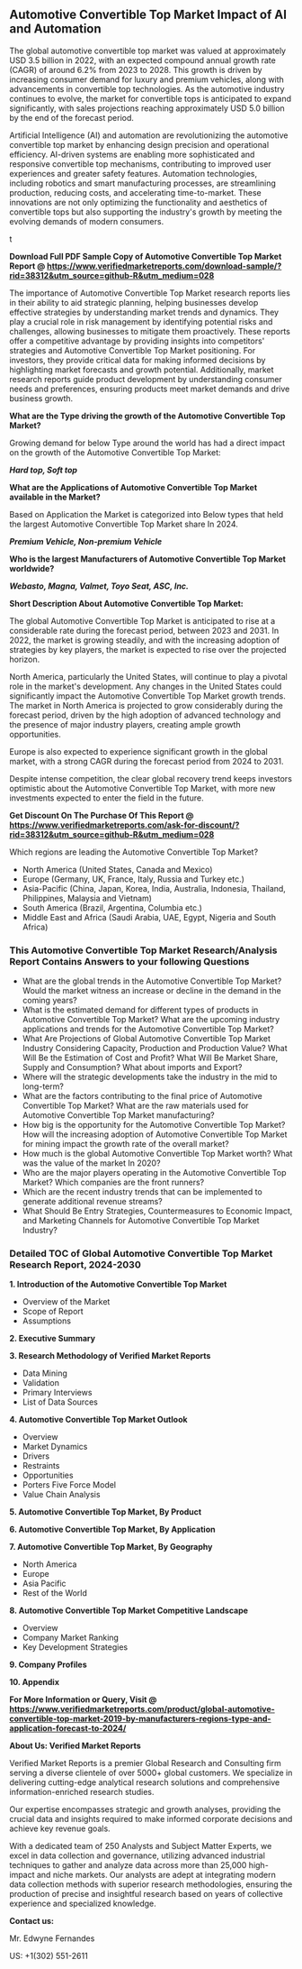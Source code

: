 <h2>Automotive Convertible Top Market Impact of AI and Automation</h2><p>The global automotive convertible top market was valued at approximately USD 3.5 billion in 2022, with an expected compound annual growth rate (CAGR) of around 6.2% from 2023 to 2028. This growth is driven by increasing consumer demand for luxury and premium vehicles, along with advancements in convertible top technologies. As the automotive industry continues to evolve, the market for convertible tops is anticipated to expand significantly, with sales projections reaching approximately USD 5.0 billion by the end of the forecast period.</p><p>Artificial Intelligence (AI) and automation are revolutionizing the automotive convertible top market by enhancing design precision and operational efficiency. AI-driven systems are enabling more sophisticated and responsive convertible top mechanisms, contributing to improved user experiences and greater safety features. Automation technologies, including robotics and smart manufacturing processes, are streamlining production, reducing costs, and accelerating time-to-market. These innovations are not only optimizing the functionality and aesthetics of convertible tops but also supporting the industry's growth by meeting the evolving demands of modern consumers.</p>t</p><p id="" class=""><strong>Download Full PDF Sample Copy of Automotive Convertible Top Market Report @ <a href="https://www.verifiedmarketreports.com/download-sample/?rid=38312&utm_source=github-R&utm_medium=028" target="_blank">https://www.verifiedmarketreports.com/download-sample/?rid=38312&utm_source=github-R&utm_medium=028</a></strong></p><p>The importance of&nbsp;Automotive Convertible Top Market research reports lies in their ability to aid strategic planning, helping businesses develop effective strategies by understanding market trends and dynamics. They play a crucial role in risk management by identifying potential risks and challenges, allowing businesses to mitigate them proactively. These reports offer a competitive advantage by providing insights into competitors' strategies and Automotive Convertible Top Market positioning. For investors, they provide critical data for making informed decisions by highlighting market forecasts and growth potential. Additionally, market research reports guide product development by understanding consumer needs and preferences, ensuring products meet market demands and drive business growth.</p><p><strong>What are the&nbsp;Type driving the growth of the Automotive Convertible Top Market?</strong></p><p id="" class="">Growing demand for below Type around the world has had a direct impact on the growth of the Automotive Convertible Top Market:</p><em><strong>Hard top, Soft top</strong></em></p><strong>What are the&nbsp;Applications&nbsp;of Automotive Convertible Top Market available in the Market?</strong></p><p id="" class="">Based on Application the Market is categorized into Below types that held the largest Automotive Convertible Top Market share In 2024.</p><em><strong>Premium Vehicle, Non-premium Vehicle</strong></em></p><strong>Who is the largest Manufacturers of Automotive Convertible Top Market worldwide?</strong></p><p><em><strong>Webasto, Magna, Valmet, Toyo Seat, ASC, Inc.</strong></em></p><p id="" class=""><strong>Short Description About Automotive Convertible Top Market:</strong></p><p>The global Automotive Convertible Top Market is anticipated to rise at a considerable rate during the forecast period, between 2023 and 2031. In 2022, the market is growing steadily, and with the increasing adoption of strategies by key players, the market is expected to rise over the projected horizon.</p><p>North America, particularly the United States, will continue to play a pivotal role in the market's development. Any changes in the United States could significantly impact the Automotive Convertible Top Market growth trends. The market in North America is projected to grow considerably during the forecast period, driven by the high adoption of advanced technology and the presence of major industry players, creating ample growth opportunities.</p><p>Europe is also expected to experience significant growth in the global market, with a strong CAGR during the forecast period from 2024 to 2031.</p><p>Despite intense competition, the clear global recovery trend keeps investors optimistic about the Automotive Convertible Top Market, with more new investments expected to enter the field in the future.</p><p id="" class=""><strong>Get Discount On The Purchase Of This Report @ <a href="https://www.verifiedmarketreports.com/ask-for-discount/?rid=38312&utm_source=github-R&utm_medium=028" target="_blank">https://www.verifiedmarketreports.com/ask-for-discount/?rid=38312&utm_source=github-R&utm_medium=028</a></strong></p>Which regions are leading the Automotive Convertible Top Market?</p><ul><li>North America (United States, Canada and Mexico)</li><li>Europe (Germany, UK, France, Italy, Russia and Turkey etc.)</li><li>Asia-Pacific (China, Japan, Korea, India, Australia, Indonesia, Thailand, Philippines, Malaysia and Vietnam)</li><li>South America (Brazil, Argentina, Columbia etc.)</li><li>Middle East and Africa (Saudi Arabia, UAE, Egypt, Nigeria and South Africa)</li></ul><h3 id="" class="">This Automotive Convertible Top Market Research/Analysis Report Contains Answers to your following Questions</h3><ul><li>What are the global trends in the Automotive Convertible Top Market? Would the market witness an increase or decline in the demand in the coming years?</li><li>What is the estimated demand for different types of products in Automotive Convertible Top Market? What are the upcoming industry applications and trends for the Automotive Convertible Top Market?</li><li>What Are Projections of Global Automotive Convertible Top Market Industry Considering Capacity, Production and Production Value? What Will Be the Estimation of Cost and Profit? What Will Be Market Share, Supply and Consumption? What about imports and Export?</li><li>Where will the strategic developments take the industry in the mid to long-term?</li><li>What are the factors contributing to the final price of Automotive Convertible Top Market? What are the raw materials used for Automotive Convertible Top Market manufacturing?</li><li>How big is the opportunity for the Automotive Convertible Top Market? How will the increasing adoption of Automotive Convertible Top Market for mining impact the growth rate of the overall market?</li><li>How much is the global Automotive Convertible Top Market worth? What was the value of the market In 2020?</li><li>Who are the major players operating in the Automotive Convertible Top Market? Which companies are the front runners?</li><li>Which are the recent industry trends that can be implemented to generate additional revenue streams?</li><li>What Should Be Entry Strategies, Countermeasures to Economic Impact, and Marketing Channels for Automotive Convertible Top Market Industry?</li></ul><h3 id="" class="">Detailed TOC of Global Automotive Convertible Top Market Research Report, 2024-2030</h3><p id="" class=""><strong>1. Introduction of the Automotive Convertible Top Market</strong></p><ul><li>Overview of the Market</li><li>Scope of Report</li><li>Assumptions</li></ul><p id="" class=""><strong>2. Executive Summary</strong></p><p id="" class=""><strong>3. Research Methodology of Verified Market Reports</strong></p><ul><li>Data Mining</li><li>Validation</li><li>Primary Interviews</li><li>List of Data Sources</li></ul><p id="" class=""><strong>4. Automotive Convertible Top Market Outlook</strong></p><ul><li>Overview</li><li>Market Dynamics</li><li>Drivers</li><li>Restraints</li><li>Opportunities</li><li>Porters Five Force Model</li><li>Value Chain Analysis</li></ul><p id="" class=""><strong>5. Automotive Convertible Top Market, By Product</strong></p><p id="" class=""><strong>6. Automotive Convertible Top Market, By Application</strong></p><p id="" class=""><strong>7. Automotive Convertible Top Market, By Geography</strong></p><ul><li>North America</li><li>Europe</li><li>Asia Pacific</li><li>Rest of the World</li></ul><p id="" class=""><strong>8. Automotive Convertible Top Market Competitive Landscape</strong></p><ul><li>Overview</li><li>Company Market Ranking</li><li>Key Development Strategies</li></ul><p id="" class=""><strong>9. Company Profiles</strong></p><p id="" class=""><strong>10. Appendix</strong></p><p id="" class=""><strong>For More Information or Query, Visit @ <a href="https://www.verifiedmarketreports.com/product/global-automotive-convertible-top-market-2019-by-manufacturers-regions-type-and-application-forecast-to-2024/" target="_blank">https://www.verifiedmarketreports.com/product/global-automotive-convertible-top-market-2019-by-manufacturers-regions-type-and-application-forecast-to-2024/</a></strong></p><p id="" class=""><strong>About Us: Verified Market Reports</strong></p><p id="" class="">Verified Market Reports is a premier Global Research and Consulting firm serving a diverse clientele of over 5000+ global customers. We specialize in delivering cutting-edge analytical research solutions and comprehensive information-enriched research studies.</p><p id="" class="">Our expertise encompasses strategic and growth analyses, providing the crucial data and insights required to make informed corporate decisions and achieve key revenue goals.</p><p id="" class="">With a dedicated team of 250 Analysts and Subject Matter Experts, we excel in data collection and governance, utilizing advanced industrial techniques to gather and analyze data across more than 25,000 high-impact and niche markets. Our analysts are adept at integrating modern data collection methods with superior research methodologies, ensuring the production of precise and insightful research based on years of collective experience and specialized knowledge.</p><p id="" class=""><strong>Contact us:</strong></p><p id="" class="">Mr. Edwyne Fernandes</p><p id="" class="">US: +1(302) 551-2611</p>